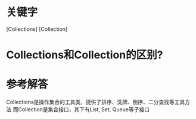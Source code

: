 # 关键字

[Collections] [Collection]

# Collections和Collection的区别?

# 参考解答

Collections是操作集合的工具类，提供了排序、洗牌、倒序、二分查找等工具方法
而Collection是集合接口，其下有List, Set, Queue等子接口
	